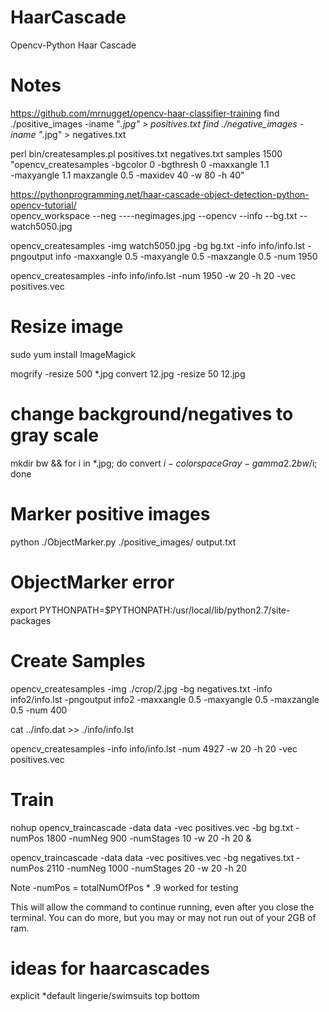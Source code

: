 # HaarCascade
Opencv-Python Haar Cascade


# Notes
https://github.com/mrnugget/opencv-haar-classifier-training
find ./positive_images -iname "*.jpg" > positives.txt
find ./negative_images -iname "*.jpg" > negatives.txt

perl bin/createsamples.pl positives.txt negatives.txt samples 1500\
  "opencv_createsamples -bgcolor 0 -bgthresh 0 -maxxangle 1.1\
  -maxyangle 1.1 maxzangle 0.5 -maxidev 40 -w 80 -h 40"


https://pythonprogramming.net/haar-cascade-object-detection-python-opencv-tutorial/  
opencv_workspace
--neg
----negimages.jpg
--opencv
--info
--bg.txt
--watch5050.jpg

opencv_createsamples -img watch5050.jpg -bg bg.txt -info info/info.lst -pngoutput info -maxxangle 0.5 -maxyangle 0.5 -maxzangle 0.5 -num 1950

opencv_createsamples -info info/info.lst -num 1950 -w 20 -h 20 -vec positives.vec

# Resize image
sudo yum install ImageMagick

mogrify -resize 500 *.jpg
convert 12.jpg -resize 50 12.jpg

# change background/negatives to gray scale
mkdir bw && for i in *.jpg; do convert $i -colorspace Gray -gamma 2.2 bw/$i; done


# Marker positive images
python ./ObjectMarker.py ./positive_images/ output.txt

# ObjectMarker error
export PYTHONPATH=$PYTHONPATH:/usr/local/lib/python2.7/site-packages

# Create Samples
opencv_createsamples -img ./crop/2.jpg -bg negatives.txt -info info2/info.lst -pngoutput info2 -maxxangle 0.5 -maxyangle 0.5 -maxzangle 0.5 -num 400

cat ../info.dat >> ./info/info.lst

opencv_createsamples -info info/info.lst -num 4927 -w 20 -h 20 -vec positives.vec


# Train
nohup opencv_traincascade -data data -vec positives.vec -bg bg.txt -numPos 1800 -numNeg 900 -numStages 10 -w 20 -h 20 &

opencv_traincascade -data data -vec positives.vec -bg negatives.txt -numPos 2110 -numNeg 1000 -numStages 20 -w 20 -h 20

Note -numPos = totalNumOfPos * .9 worked for testing

This will allow the command to continue running, even after you close the terminal. You can do more,
but you may or may not run out of your 2GB of ram.

# ideas for haarcascades
 explicit *default
 lingerie/swimsuits
 top
 bottom
